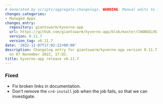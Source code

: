 ```yaml
---
# Generated by scripts/aggregate-changelogs. WARNING: Manual edits to this files will be overwritten.
changes_categories:
- Managed Apps
changes_entry:
  repository: giantswarm/kyverno-app
  url: https://github.com/giantswarm/kyverno-app/blob/master/CHANGELOG.md#0117---2022-11-07
  version: 0.11.7
  version_tag: v0.11.7
date: '2022-11-07T17:02:22+00:00'
description: Changelog entry for giantswarm/kyverno-app version 0.11.7, published
  on 07 November 2022, 17:02.
title: kyverno-app release v0.11.7
---
```


### Fixed
- Fix broken links in documentation.
- Don't remove the `crd-install` job when the job fails, so that we can investigate.
